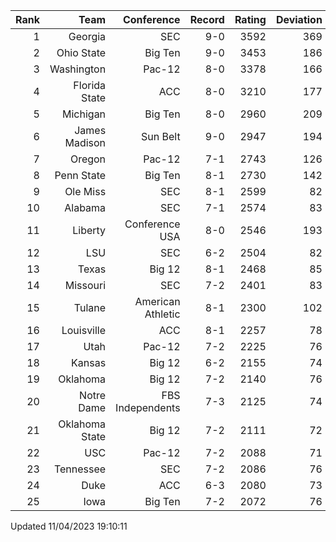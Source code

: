 | Rank  | Team                 | Conference           | Record   | Rating | Deviation |
| ---:  | ---:                 | ---:                 | ---:     | ---:   | ---:      |
| 1     | Georgia              | SEC                  | 9-0      | 3592   | 369       |
| 2     | Ohio State           | Big Ten              | 9-0      | 3453   | 186       |
| 3     | Washington           | Pac-12               | 8-0      | 3378   | 166       |
| 4     | Florida State        | ACC                  | 8-0      | 3210   | 177       |
| 5     | Michigan             | Big Ten              | 8-0      | 2960   | 209       |
| 6     | James Madison        | Sun Belt             | 9-0      | 2947   | 194       |
| 7     | Oregon               | Pac-12               | 7-1      | 2743   | 126       |
| 8     | Penn State           | Big Ten              | 8-1      | 2730   | 142       |
| 9     | Ole Miss             | SEC                  | 8-1      | 2599   | 82        |
| 10    | Alabama              | SEC                  | 7-1      | 2574   | 83        |
| 11    | Liberty              | Conference USA       | 8-0      | 2546   | 193       |
| 12    | LSU                  | SEC                  | 6-2      | 2504   | 82        |
| 13    | Texas                | Big 12               | 8-1      | 2468   | 85        |
| 14    | Missouri             | SEC                  | 7-2      | 2401   | 83        |
| 15    | Tulane               | American Athletic    | 8-1      | 2300   | 102       |
| 16    | Louisville           | ACC                  | 8-1      | 2257   | 78        |
| 17    | Utah                 | Pac-12               | 7-2      | 2225   | 76        |
| 18    | Kansas               | Big 12               | 6-2      | 2155   | 74        |
| 19    | Oklahoma             | Big 12               | 7-2      | 2140   | 76        |
| 20    | Notre Dame           | FBS Independents     | 7-3      | 2125   | 74        |
| 21    | Oklahoma State       | Big 12               | 7-2      | 2111   | 72        |
| 22    | USC                  | Pac-12               | 7-2      | 2088   | 71        |
| 23    | Tennessee            | SEC                  | 7-2      | 2086   | 76        |
| 24    | Duke                 | ACC                  | 6-3      | 2080   | 73        |
| 25    | Iowa                 | Big Ten              | 7-2      | 2072   | 76        |

Updated 11/04/2023 19:10:11

